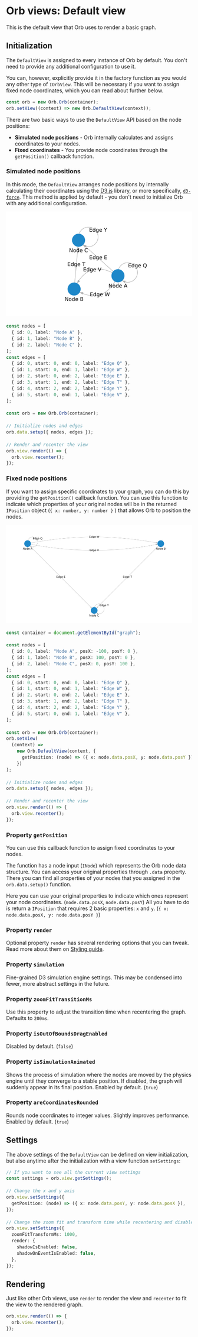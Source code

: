 # Orb views: Default view

This is the default view that Orb uses to render a basic graph.

## Initialization

The `DefaultView` is assigned to every instance of Orb by default.
You don't need to provide any additional configuration to use it.

You can, however, explicitly provide it in the factory function as you would any other type of `IOrbView`.
This will be necessary if you want to assign fixed node coordinates, which you can read about further below.

```typescript
const orb = new Orb.Orb(container);
orb.setView((context) => new Orb.DefaultView(context));
```

There are two basic ways to use the `DefaultView` API based on the node positions:

- **Simulated node positions** - Orb internally calculates and assigns coordinates to your nodes.
- **Fixed coordinates** - You provide node coordinates through the `getPosition()` callback function.

### Simulated node positions

In this mode, the `DefaultView` arranges node positions by internally calculating their coordinates using the [D3.js](https://d3js.org/) library, or more specifically, [`d3-force`](https://github.com/d3/d3-force).
This method is applied by default - you don't need to initialize Orb with any additional configuration.

![](./assets/view-default-simulated.png)

```typescript
const nodes = [
  { id: 0, label: "Node A" },
  { id: 1, label: "Node B" },
  { id: 2, label: "Node C" },
];
const edges = [
  { id: 0, start: 0, end: 0, label: "Edge Q" },
  { id: 1, start: 0, end: 1, label: "Edge W" },
  { id: 2, start: 0, end: 2, label: "Edge E" },
  { id: 3, start: 1, end: 2, label: "Edge T" },
  { id: 4, start: 2, end: 2, label: "Edge Y" },
  { id: 5, start: 0, end: 1, label: "Edge V" },
];

const orb = new Orb.Orb(container);

// Initialize nodes and edges
orb.data.setup({ nodes, edges });

// Render and recenter the view
orb.view.render(() => {
  orb.view.recenter();
});
```

### Fixed node positions

If you want to assign specific coordinates to your graph, you can do this by providing the `getPosition()` callback function.
You can use this function to indicate which properties of your original nodes will be in the returned `IPosition` object (`{ x: number, y: number }` ) that allows Orb to position the nodes.

![](./assets/view-default-fixed.png)

```typescript
const container = document.getElementById("graph");

const nodes = [
  { id: 0, label: "Node A", posX: -100, posY: 0 },
  { id: 1, label: "Node B", posX: 100, posY: 0 },
  { id: 2, label: "Node C", posX: 0, posY: 100 },
];
const edges = [
  { id: 0, start: 0, end: 0, label: "Edge Q" },
  { id: 1, start: 0, end: 1, label: "Edge W" },
  { id: 2, start: 0, end: 2, label: "Edge E" },
  { id: 3, start: 1, end: 2, label: "Edge T" },
  { id: 4, start: 2, end: 2, label: "Edge Y" },
  { id: 5, start: 0, end: 1, label: "Edge V" },
];

const orb = new Orb.Orb(container);
orb.setView(
  (context) =>
    new Orb.DefaultView(context, {
      getPosition: (node) => ({ x: node.data.posX, y: node.data.posY }),
    })
);

// Initialize nodes and edges
orb.data.setup({ nodes, edges });

// Render and recenter the view
orb.view.render(() => {
  orb.view.recenter();
});
```

### Property `getPosition`

You can use this callback function to assign fixed coordinates to your nodes.

The function has a node input (`INode`) which represents the Orb node data structure.
You can access your original properties through `.data` property.
There you can find all properties of your nodes that you assigned in the `orb.data.setup()` function.

Here you can use your original properties to indicate which ones represent your node coordinates. (`node.data.posX`, `node.data.posY`)
All you have to do is return a `IPosition` that requires 2 basic properties: `x` and `y`. (`{ x: node.data.posX, y: node.data.posY }`)

### Property `render`

Optional property `render` has several rendering options that you can tweak. Read more about them
on [Styling guide](./styles.md).

### Property `simulation`

Fine-grained D3 simulation engine settings. This may be condensed into fewer, more abstract settings in the future.

### Property `zoomFitTransitionMs`

Use this property to adjust the transition time when recentering the graph. Defaults to `200ms`.

### Property `isOutOfBoundsDragEnabled`

Disabled by default. (`false`)

### Property `isSimulationAnimated`

Shows the process of simulation where the nodes are moved by the physics engine until they converge to a stable position.
If disabled, the graph will suddenly appear in its final position.
Enabled by default. (`true`)

### Property `areCoordinatesRounded`

Rounds node coordinates to integer values.
Slightly improves performance.
Enabled by default. (`true`)

## Settings

The above settings of the `DefaultView` can be defined on view initialization, but also anytime after the initialization with a view function `setSettings`:

```typescript
// If you want to see all the current view settings
const settings = orb.view.getSettings();

// Change the x and y axis
orb.view.setSettings({
  getPosition: (node) => ({ x: node.data.posY, y: node.data.posX }),
});

// Change the zoom fit and transform time while recentering and disable shadows
orb.view.setSettings({
  zoomFitTransformMs: 1000,
  render: {
    shadowIsEnabled: false,
    shadowOnEventIsEnabled: false,
  },
});
```

## Rendering

Just like other Orb views, use `render` to render the view and `recenter` to fit the view to
the rendered graph.

```typescript
orb.view.render(() => {
  orb.view.recenter();
});
```
